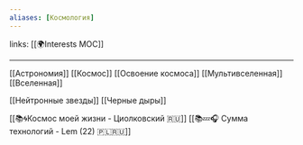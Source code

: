```yaml
---
aliases: [Космология]
---
```

links: [[🌍Interests MOC]]

---

[[Астрономия]]
[[Космос]]
[[Освоение космоса]]
[[Мультивселенная]]
[[Вселенная]]

[[Нейтронные звезды]]
[[Черные дыры]]

[[📚🌀Космос моей жизни - Циолковский 🇷🇺]]
[[📚💤🎧 Сумма технологий - Lem (22) 🇵🇱🇷🇺]]